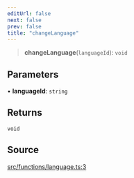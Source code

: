 ```yaml
---
editUrl: false
next: false
prev: false
title: "changeLanguage"
---
```


> **changeLanguage**(`languageId`): `void`

## Parameters

• **languageId**: `string`

## Returns

`void`

## Source

[src/functions/language.ts:3](https://github.com/relishinc/dill-pixel/blob/c79d8e8552aaa0f13a29535c819ae67d025b4669/src/functions/language.ts#L3)
